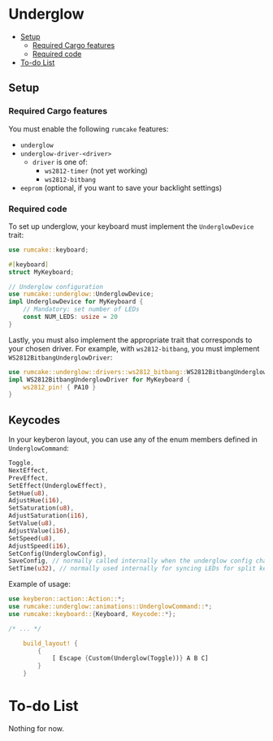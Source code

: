 # Underglow

<!--toc:start-->

- [Setup](#setup)
  - [Required Cargo features](#required-cargo-features)
  - [Required code](#required-code)
- [To-do List](#to-do-list)
<!--toc:end-->

## Setup

### Required Cargo features

You must enable the following `rumcake` features:

- `underglow`
- `underglow-driver-<driver>`
  - `driver` is one of:
    - `ws2812-timer` (not yet working)
    - `ws2812-bitbang`
- `eeprom` (optional, if you want to save your backlight settings)

### Required code

To set up underglow, your keyboard must implement the `UnderglowDevice` trait:

```rust
use rumcake::keyboard;

#[keyboard]
struct MyKeyboard;

// Underglow configuration
use rumcake::underglow::UnderglowDevice;
impl UnderglowDevice for MyKeyboard {
    // Mandatory: set number of LEDs
    const NUM_LEDS: usize = 20
}
```

Lastly, you must also implement the appropriate trait that corresponds to your chosen driver. For example, with `ws2812-bitbang`, you must implement `WS2812BitbangUnderglowDriver`:

```rust
use rumcake::underglow::drivers::ws2812_bitbang::WS2812BitbangUnderglowDriver;
impl WS2812BitbangUnderglowDriver for MyKeyboard {
    ws2812_pin! { PA10 }
}
```

## Keycodes

In your keyberon layout, you can use any of the enum members defined in `UnderglowCommand`:

```rust
Toggle,
NextEffect,
PrevEffect,
SetEffect(UnderglowEffect),
SetHue(u8),
AdjustHue(i16),
SetSaturation(u8),
AdjustSaturation(i16),
SetValue(u8),
AdjustValue(i16),
SetSpeed(u8),
AdjustSpeed(i16),
SetConfig(UnderglowConfig),
SaveConfig, // normally called internally when the underglow config changes, only available if `eeprom` is enabled
SetTime(u32), // normally used internally for syncing LEDs for split keyboards
```

Example of usage:

```rust
use keyberon::action::Action::*;
use rumcake::underglow::animations::UnderglowCommand::*;
use rumcake::keyboard::{Keyboard, Keycode::*};

/* ... */

    build_layout! {
        {
            [ Escape {Custom(Underglow(Toggle))} A B C]
        }
    }
```

# To-do List

Nothing for now.
